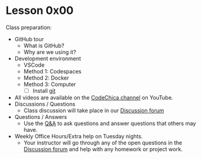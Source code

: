 # Lesson 0x00

Class preparation:

* GitHub tour
  * What is GitHub?
  * Why are we using it?
* Development environment
  * VSCode
  * Method 1: Codespaces
  * Method 2: Docker
  * Method 3: Computer
    * [ ] Install [git](https://git-scm.com/downloads)
* All videos are available on the [CodeChica channel][youtube] on YouTube.
* Discussions / Questions
  * Class discussion will take place in our [Discussion forum][discussions]
* Questions / Answers
  * Use the [Q&A][q-and-a] to ask questions and answer questions that others may have.
* Weekly Office Hours/Extra help on Tuesday nights.
  * Your instructor will go through any of the open questions in the
    [Discussion forum][discussions] and help with any homework or project work.

[discussions]: https://github.com/CodeChica/plus-plus/discussions
[q-and-a]: https://github.com/CodeChica/plus-plus/discussions/categories/q-a
[youtube]: https://www.youtube.com/playlist?list=PLaZatV79bZCRtD6yCw-goNH5Keh8ovMQp
